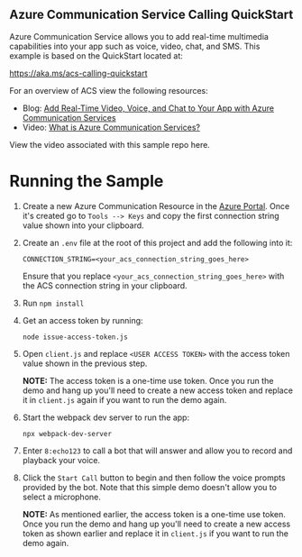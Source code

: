 ## Azure Communication Service Calling QuickStart

Azure Communication Service allows you to add real-time multimedia capabilities into your app such as voice, video, chat, and SMS. This example is based on the QuickStart located at:

https://aka.ms/acs-calling-quickstart

For an overview of ACS view the following resources:

* Blog: [Add Real-Time Video, Voice, and Chat to Your App with Azure Communication Services](https://blog.codewithdan.com/add-real-time-video-voice-and-chat-to-your-app-with-azure-communication-services/)
* Video: [What is Azure Communication Services?](https://www.youtube.com/watch?v=SM2Rgyi_0XU)

View the video associated with this sample repo here.

# Running the Sample

1. Create a new Azure Communication Resource in the [Azure Portal](https://portal.azure.com). Once it's created go to `Tools --> Keys`  and copy the first connection string value shown into your clipboard. 
1. Create an `.env` file at the root of this project and add the following into it:

    `CONNECTION_STRING=<your_acs_connection_string_goes_here>`

    Ensure that you replace `<your_acs_connection_string_goes_here>` with the ACS connection string in your clipboard.

1. Run `npm install`
1. Get an access token by running:

    `node issue-access-token.js`

1. Open `client.js` and replace `<USER ACCESS TOKEN>` with the access token value shown in the previous step.

    **NOTE:** The access token is a one-time use token. Once you run the demo and hang up you'll need to create a new access token and replace it in `client.js` again if you want to run the demo again.

1. Start the webpack dev server to run the app:

    `npx webpack-dev-server`

1. Enter  `8:echo123` to call a bot that will answer and allow you to record and playback your voice.
1. Click the `Start Call` button to begin and then follow the voice prompts provided by the bot. Note that this simple demo doesn't allow you to select a microphone.

    **NOTE:** As mentioned earlier, the access token is a one-time use token. Once you run the demo and hang up you'll need to create a new access token as shown earlier and replace it in `client.js` if you want to run the demo again.